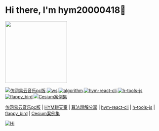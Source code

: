 <!-- 个人介绍 -->
<h1>Hi there, I'm hym20000418👋</h1>

<image width='200' src='./image/logo.gif' />

<!-- 仓库列表start -->
<p>
  <a href="https://music-eight-tau.vercel.app" title='仿网易云音乐pc版'>
    <img align="center" src="https://img.shields.io/badge/TS-仿网易云音乐pc版-E60026" alt="仿网易云音乐pc版" />
  </a>
  <a href="https://ws-jade.vercel.app" title='ws'>
    <img align="center" src="https://img.shields.io/badge/WS-HYM聊天室-FCDA92" alt="ws" />
  </a>
  <a href="https://github.com/18023785187/algorithm" title='algorithm'>
    <img align="center" src="https://img.shields.io/badge/算法-算法题解分享-1E90FF" alt="algorithm" />
  </a>
  <a href="https://github.com/18023785187/hym-react-cli" title='hym-react-cli'>
    <img align="center" src="https://img.shields.io/badge/CLI-hym_react_cli-FF699B" alt="hym-react-cli" />
  </a>
  <a href="https://github.com/18023785187/h-tools" title='h-tools-js'>
    <img align="center" src="https://img.shields.io/badge/TS-h_tools_js-0EE5E7" alt="h-tools-js" />
  </a>
  <a href="https://18023785187.github.io/flappy_bird/" title='flappy_bird'>
    <img align="center" src="https://img.shields.io/badge/Canvas-flappy_bird-8BDCB1" alt="flappy_bird" />
  </a>
  <a href="https://cesium-study.vercel.app/" title='Cesium案例集'>
    <img align="center" src="https://img.shields.io/badge/Cesium-Cesium案例集-fce5cd" alt="Cesium案例集" />
  </a>
</p>
<p>
  <a href="https://github.com/18023785187/music" title='仿网易云音乐pc版'>仿网易云音乐pc版</a>
  |
  <a href="https://github.com/18023785187/ws" title='ws'>HYM聊天室</a>
  |
  <a href="https://github.com/18023785187/algorithm" title='algorithm'>算法题解分享</a>
  |
  <a href="https://github.com/18023785187/hym-react-cli" title='hym-react-cli'>hym-react-cli</a>
  |
  <a href="https://github.com/18023785187/h-tools" title='h-tools-js'>h-tools-js</a>
  |
  <a href="https://github.com/18023785187/flappy_bird" title='flappy_bird'>flappy_bird</a>
  |
  <a href="https://github.com/18023785187/cesium_study" title='Cesium案例集'>Cesium案例集</a>
</p>
<!-- 仓库列表end -->
<!-- 积分面板start -->
<a href="https://github.com/18023785187" title='Hi'>
  <img align="center" src="https://github-readme-stats.vercel.app/api?username=18023785187&count_private=true&show_icons=true&theme=tokyonight&custom_title=My%20GitHub%20Stats" alt="Hi" />
</a>
<!-- 积分面板end -->

